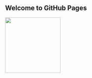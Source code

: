 ## Welcome to GitHub Pages

<p>
    <img src="https://github-readme-stats.vercel.app/api/top-langs/?username=nickopaijo&layout=compact" height=180 />
</p>
